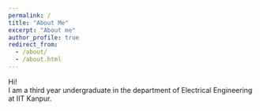 ```yaml
---
permalink: /
title: "About Me"
excerpt: "About me"
author_profile: true
redirect_from: 
  - /about/
  - /about.html
---
```

Hi!<br>
I am a third year undergraduate in the department of Electrical Engineering at IIT Kanpur.

